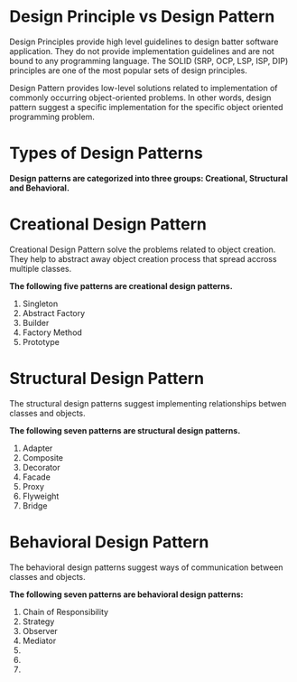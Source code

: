# Design Principle vs Design Pattern

<p>Design Principles provide high level guidelines to design batter software application. They do not provide implementation guidelines and are not bound to any programming language. The SOLID (SRP, OCP, LSP, ISP, DIP) principles are one of the most popular sets of design principles.</p>

<p>Design Pattern provides low-level solutions related to implementation of commonly occurring object-oriented problems. In other words, design pattern suggest a specific implementation for the specific object oriented programming problem.</p>

# Types of Design Patterns

<b>Design patterns are categorized into three groups: Creational, Structural and Behavioral.</b>

# Creational Design Pattern

<p>Creational Design Pattern solve the problems related to object creation. They help to abstract away object creation process that spread accross multiple classes.</p>

<b>The following five patterns are creational design patterns.</b>

<ol>
	<li>Singleton</li>
	<li>Abstract Factory</li>
	<li>Builder</li>
	<li>Factory Method</li>
	<li>Prototype</li>
</ol>

# Structural Design Pattern

<p>The structural design patterns suggest implementing relationships betwen classes and objects.</p>

<b>The following seven patterns are structural design patterns.</b>

<ol>
	<li>Adapter</li>
	<li>Composite</li>
	<li>Decorator</li>
	<li>Facade</li>
	<li>Proxy</li>
	<li>Flyweight</li>
	<li>Bridge</li>
</ol>

# Behavioral Design Pattern

<p>The behavioral design patterns suggest ways of communication between classes and objects.</p>

<b>The following seven patterns are behavioral design patterns:</b>

<ol>
	<li>Chain of Responsibility</li>
	<li>Strategy</li>
	<li>Observer</li>
	<li>Mediator</li>
	<li></li>
	<li></li>
	<li></li>
</ol>